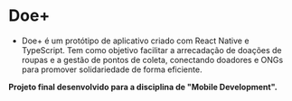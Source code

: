 # Doe+

- Doe+ é um protótipo de aplicativo criado com React Native e TypeScript. Tem como objetivo facilitar a arrecadação de doações de roupas e a gestão de pontos de coleta, conectando doadores e ONGs para promover solidariedade de forma eficiente.

**Projeto final desenvolvido para a disciplina de "Mobile Development".**
